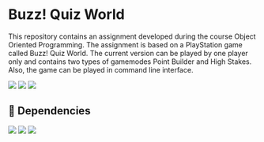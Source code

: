 # Buzz! Quiz World

This repository contains an assignment developed during
the course Object Oriented Programming. The assignment is based 
on a PlayStation game called Buzz! Quiz World. The current version
can be played by one player only and contains two types of gamemodes 
Point Builder and High Stakes. Also, the game can be played in command line
interface.

![](https://img.shields.io/badge/IDE-IntelliJ_IDEA-informational?style=flat-square&logo=intellij-idea&logoColor=white&color=informational)
![](https://img.shields.io/badge/Code-Java_11-informational?style=flat-square&logo=Java&logoColor=white&color=informational)
![](https://img.shields.io/badge/VCS-Git-informational?style=flat-square&logo=Git&logoColor=white&color=informational)

## 🔧 Dependencies

![](https://img.shields.io/badge/JDK-Java_11.0.8-informational?style=flat-square&logo=Java&logoColor=white&color=informational) 
![](https://img.shields.io/badge/JUnit-JUnit_5.4-informational?style=flat-square&logo=Java&logoColor=white&color=informational) 
![](https://img.shields.io/badge/JavaFX-SDK_11.0.2-informational?style=flat-square&logo=Java&logoColor=white&color=informational)   
